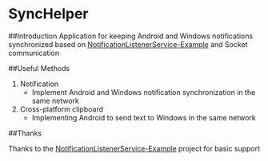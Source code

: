 SyncHelper
===================================

##Introduction
Application for keeping Android and Windows notifications synchronized based on [NotificationListenerService-Example](https://github.com/kpbird/NotificationListenerService-Example/tree/master/NLSExample/src/main) and Socket communication

##Useful Methods
1. Notification
	* Implement Android and Windows notification synchronization in the same network
2. Cross-platform clipboard
	* Implementing Android to send text to Windows in the same network

##Thanks

Thanks to the [NotificationListenerService-Example](https://github.com/kpbird/NotificationListenerService-Example/tree/master/NLSExample/src/main) project for basic support